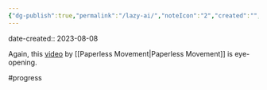 ```yaml
---
{"dg-publish":true,"permalink":"/lazy-ai/","noteIcon":"2","created":"","updated":""}
---
```


date-created:: 2023-08-08

Again, this [video](https://www.youtube.com/watch?v=TGuoU5DCcqk) by [[Paperless Movement\|Paperless Movement]] is eye-opening.

#progress 
